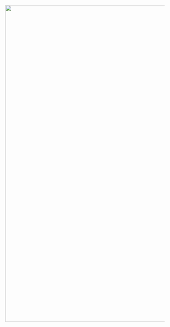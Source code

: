 <img src="https://cdn.discordapp.com/attachments/1046128393197989979/1055272703688445963/1626518159.png" width="1000"></img>
